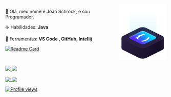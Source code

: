<img src="ilus-code.svg" min-width="150px" max-width="150px" width="150px" align="right" alt="logo iuricode">

<p align="left"> 
 🤙 Olá, meu nome é João Schrock, e sou Programador.
</p>

<p align="left">
 ☕ Habilidades: <strong>Java</strong>
</p>

<p align="left">
  💼 Ferramentas: <strong>VS Code , GitHub, Intellij</strong>
</p>



[![Readme Card](https://github-readme-stats.vercel.app/api/pin/?username=joaoschrock&repo=github-readme-stats)](https://github.com/joaoschrock/github-readme-stats)

<br>
<p align="left">
  <a href="https://www.instagram.com/joaoschrock/" alt="Instagram">
    <img src="https://img.shields.io/badge/-Instagram-6610F2?style=for-the-badge&logo=Instagram&logoColor=FFFFFF&link=https://www.instagram.com/iuricode"/>
  </a>
  
  <a href="https://www.linkedin.com/in/jo%C3%A3o-schrock-b36560209" alt="Linkedin">
    <img src="https://img.shields.io/badge/-Linkedin-6610F2?style=for-the-badge&logo=Linkedin&logoColor=FFFFFF&link=https://www.linkedin.com/in/iuricode"/>
  </a>

</p>
<p align="height">
<a href="https://https://github.com/JoaoSchrock">
  <img 
       align="center"
       height="140em" src="https://github-readme-stats.vercel.app/api?username=joaoSchrock&show_icons=true&theme=rose_pine&include_all_commits=true&count_private=true"/>
  <img 
       align="center"
       height="140em" src="https://github-readme-stats.vercel.app/api/top-langs/?username=JoaoSchrock&layout=compact&langs_count=7&theme=rose_pine"/>  
    <p align="left"> <img src="https://komarev.com/ghpvc/?username=joaoschrock&color=yellow" alt="Profile views" />
 </p>
    <a href="https://twitter.com/joao_schrock" target="_blank">
     





